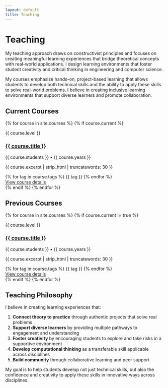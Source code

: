 ```yaml
---
layout: default
title: Teaching
---
```


# Teaching

My teaching approach draws on constructivist principles and focuses on creating meaningful learning experiences that bridge theoretical concepts with real-world applications. I design learning environments that foster student creativity and critical thinking in engineering and computer science.

My courses emphasize hands-on, project-based learning that allows students to develop both technical skills and the ability to apply these skills to solve real-world problems. I believe in creating inclusive learning environments that support diverse learners and promote collaboration.

## Current Courses

{% for course in site.courses %}
{% if course.current %}

<div class="course-card">
  <div class="course-card-header">
    <span class="course-level">{{ course.level }}</span>
    <h3 class="course-title"><a href="{{ course.url }}">{{ course.title }}</a></h3>
  </div>
  <div class="course-card-body">
    <p class="course-meta">{{ course.students }} • {{ course.years }}</p>
    <p class="course-desc">{{ course.excerpt | strip_html | truncatewords: 30 }}</p>
    <div class="course-tags">
      {% for tag in course.tags %}
      <span class="course-tag">{{ tag }}</span>
      {% endfor %}
    </div>
    <a href="{{ course.url }}" class="course-link">View course details</a>
  </div>
</div>
{% endif %}
{% endfor %}

## Previous Courses

{% for course in site.courses %}
{% if course.current != true %}

<div class="course-card">
  <div class="course-card-header">
    <span class="course-level">{{ course.level }}</span>
    <h3 class="course-title"><a href="{{ course.url }}">{{ course.title }}</a></h3>
  </div>
  <div class="course-card-body">
    <p class="course-meta">{{ course.students }} • {{ course.years }}</p>
    <p class="course-desc">{{ course.excerpt | strip_html | truncatewords: 30 }}</p>
    <div class="course-tags">
      {% for tag in course.tags %}
      <span class="course-tag">{{ tag }}</span>
      {% endfor %}
    </div>
    <a href="{{ course.url }}" class="course-link">View course details</a>
  </div>
</div>
{% endif %}
{% endfor %}

## Teaching Philosophy

I believe in creating learning experiences that:

1. **Connect theory to practice** through authentic projects that solve real problems
2. **Support diverse learners** by providing multiple pathways to engagement and understanding
3. **Foster creativity** by encouraging students to explore and take risks in a supportive environment
4. **Develop computational thinking** as a transferable skill applicable across disciplines
5. **Build community** through collaborative learning and peer support

My goal is to help students develop not just technical skills, but also the confidence and creativity to apply these skills in innovative ways across disciplines.
